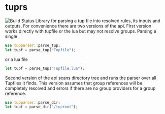 # tuprs  
![Build Status](https://github.com/svark/tuprs/actions/workflows/rust.yml/badge.svg)
Library for parsing a tup file into resolved rules, its inputs and outputs.
For convenience there are two versions of the api.
First version works directly with tupfile or the lua but may not resolve groups.
Parsing a single 
```rust
use tupparser::parse_tup;
let tupf = parse_tup("Tupfile");
```
or a lua file
```rust
let tupf = parse_tup("Tupfile.lua");
```

Second version of the api scans directory tree and runs the parser over all Tupfiles it finds.
This version assumes that group references will be completely resolved and errors if there are no group providers for a group reference.
```rust
use tupparser::parse_dir;
let tupf = parse_dir("/tuproot");
```
